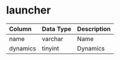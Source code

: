 # launcher

| Column | Data Type | Description |
| :--- | :--- | :--- |
| name | varchar | Name |
| dynamics | tinyint | Dynamics |

